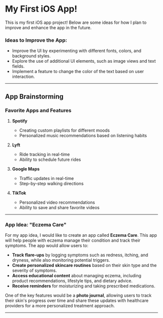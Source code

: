 
# My First iOS App!

This is my first iOS app project! Below are some ideas for how I plan to improve and enhance the app in the future.

### Ideas to Improve the App:
- Improve the UI by experimenting with different fonts, colors, and background styles.
- Explore the use of additional UI elements, such as image views and text fields.
- Implement a feature to change the color of the text based on user interaction.

---

## App Brainstorming

### Favorite Apps and Features

1. **Spotify**
   - Creating custom playlists for different moods
   - Personalized music recommendations based on listening habits

2. **Lyft**
   - Ride tracking in real-time
   - Ability to schedule future rides

3. **Google Maps**
   - Traffic updates in real-time
   - Step-by-step walking directions

4. **TikTok**
   - Personalized video recommendations
   - Ability to save and share favorite videos

---

### App Idea: "Eczema Care"

For my app idea, I would like to create an app called **Eczema Care**. This app will help people with eczema manage their condition and track their symptoms. The app would allow users to:

- **Track flare-ups** by logging symptoms such as redness, itching, and dryness, while also monitoring potential triggers.
- **Create personalized skincare routines** based on their skin type and the severity of symptoms.
- **Access educational content** about managing eczema, including product recommendations, lifestyle tips, and dietary advice.
- **Receive reminders** for moisturizing and taking prescribed medications.

One of the key features would be a **photo journal**, allowing users to track their skin's progress over time and share these updates with healthcare providers for a more personalized treatment approach.

---
